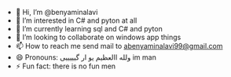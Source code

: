 - 👋 Hi, I’m @benyaminalavi
- 👀 I’m interested in C# and pyton at all
- 🌱 I’m currently learning sql and C# and pyton
- 💞️ I’m looking to collaborate on windows app things
- 📫 How to reach me send mail to abenyaminalavi99@gmail.com
- 😄 Pronouns: ولله االعظیم یو ار گیییییی im man
- ⚡ Fun fact: there is no fun men

<!---
benyaminalavi/benyaminalavi is a ✨ special ✨ repository because its `README.md` (this file) appears on your GitHub profile.
You can click the Preview link to take a look at your changes.
--->
